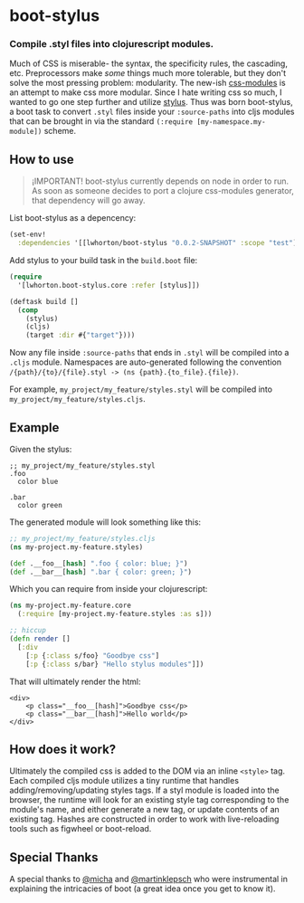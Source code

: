 # boot-stylus

### Compile .styl files into clojurescript modules.

Much of CSS is miserable- the syntax, the specificity rules, the cascading,
etc.  Preprocessors make *some* things much more tolerable, but they don't
solve the most pressing problem: modularity. The new-ish
[css-modules](http://glenmaddern.com/articles/css-modules) is an attempt to
make css more modular. Since I hate writing css so much, I wanted to go one
step further and utilize [stylus](http://stylus-lang.com/). Thus was born
boot-stylus, a boot task to convert `.styl` files inside your `:source-paths`
into cljs modules that can be brought in via the standard `(:require
[my-namespace.my-module])` scheme.

## How to use

> ¡IMPORTANT! boot-stylus currently depends on node in order to run. As soon as
> someone decides to port a clojure css-modules generator, that dependency will
> go away.

List boot-stylus as a depencency:
```clojure
(set-env!
  :dependencies '[[lwhorton/boot-stylus "0.0.2-SNAPSHOT" :scope "test"]])
```

Add stylus to your build task in the `build.boot` file:
```clojure
(require
  '[lwhorton.boot-stylus.core :refer [stylus]])

(deftask build []
  (comp
    (stylus)
    (cljs)
    (target :dir #{"target"})))
```

Now any file inside `:source-paths` that ends in `.styl` will be compiled into
a `.cljs` module. Namespaces are auto-generated following the convention
`/{path}/{to}/{file}.styl -> (ns {path}.{to_file}.{file})`.

For example, `my_project/my_feature/styles.styl` will be compiled into
`my_project/my_feature/styles.cljs`.

## Example

Given the stylus:
```stylus
;; my_project/my_feature/styles.styl
.foo
  color blue

.bar
  color green
```

The generated module will look something like this:
```clojure
;; my_project/my_feature/styles.cljs
(ns my-project.my-feature.styles)

(def .__foo__[hash] ".foo { color: blue; }")
(def .__bar__[hash] ".bar { color: green; }")
```

Which you can require from inside your clojurescript:
```clojure
(ns my-project.my-feature.core
  (:require [my-project.my-feature.styles :as s]))

;; hiccup
(defn render []
  [:div
    [:p {:class s/foo} "Goodbye css"]
    [:p {:class s/bar} "Hello stylus modules"]])
```

That will ultimately render the html:
```
<div>
    <p class="__foo__[hash]">Goodbye css</p>
    <p class="__bar__[hash]">Hello world</p>
</div>
```

## How does it work?

Ultimately the compiled css is added to the DOM via an inline `<style>` tag.
Each compiled cljs module utilizes a tiny runtime that handles
adding/removing/updating styles tags. If a styl module is loaded into the
browser, the runtime will look for an existing style tag corresponding to the
module's name, and either generate a new tag, or update contents of an existing
tag. Hashes are constructed in order to work with live-reloading tools such as
figwheel or boot-reload.

## Special Thanks

A special thanks to [@micha](https://github.com/micha) and
[@martinklepsch](https://github.com/martinklepsch) who were instrumental in
explaining the intricacies of boot (a great idea once you get to know it).
